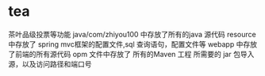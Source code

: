 # tea
茶叶品级投票等功能
java/com/zhiyou100 中存放了所有的java 源代码
resource 中存放了 spring mvc框架的配置文件,sql 查询语句，配置文件等
webapp 中存放了前端的所有源代码
opm 文件中存放了 所有的Maven 工程 所需要的 jar 包导入源，以及访问路径和端口号
